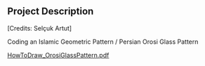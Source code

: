 ## Project Description
[Credits: Selçuk Artut]

Coding an Islamic Geometric Pattern / Persian Orosi Glass Pattern

[HowToDraw_OrosiGlassPattern.pdf](https://github.com/brnyildiran/VA345_Creative_Coding/files/10499628/HowToDraw_OrosiGlassPattern.pdf)
